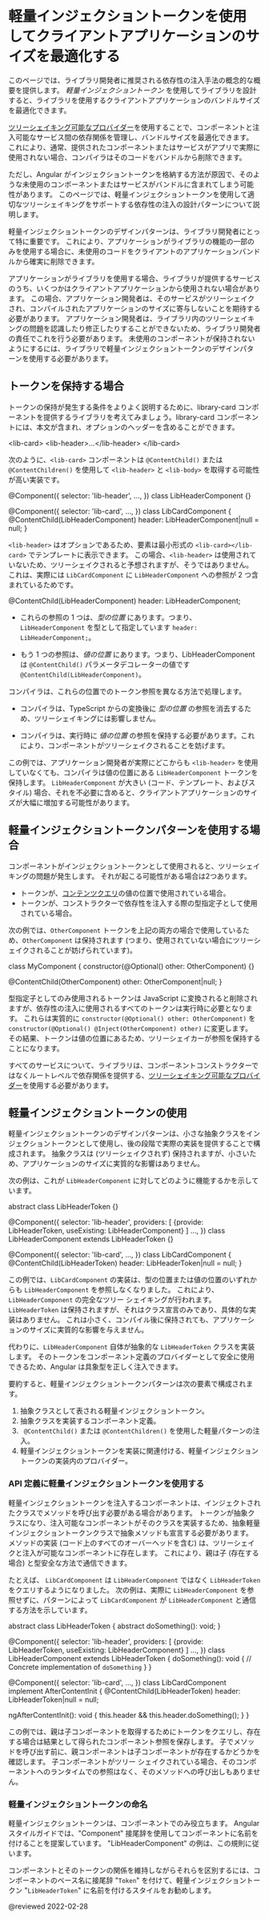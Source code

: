 # 軽量インジェクショントークンを使用してクライアントアプリケーションのサイズを最適化する

このページでは、ライブラリ開発者に推奨される依存性の注入手法の概念的な概要を提供します。
*軽量インジェクショントークン* を使用してライブラリを設計すると、ライブラリを使用するクライアントアプリケーションのバンドルサイズを最適化できます。

[ツリーシェイキング可能なプロバイダー](guide/architecture-services#introduction-to-services-and-dependency-injection)を使用することで、コンポーネントと注入可能なサービス間の依存関係を管理し、バンドルサイズを最適化できます。
これにより、通常、提供されたコンポーネントまたはサービスがアプリで実際に使用されない場合、コンパイラはそのコードをバンドルから削除できます。

ただし、Angular がインジェクショントークンを格納する方法が原因で、そのような未使用のコンポーネントまたはサービスがバンドルに含まれてしまう可能性があります。
このページでは、軽量インジェクショントークンを使用して適切なツリーシェイキングをサポートする依存性の注入の設計パターンについて説明します。

軽量インジェクショントークンのデザインパターンは、ライブラリ開発者にとって特に重要です。
これにより、アプリケーションがライブラリの機能の一部のみを使用する場合に、未使用のコードをクライアントのアプリケーションバンドルから確実に削除できます。

アプリケーションがライブラリを使用する場合、ライブラリが提供するサービスのうち、いくつかはクライアントアプリケーションから使用されない場合があります。
この場合、アプリケーション開発者は、そのサービスがツリーシェイクされ、コンパイルされたアプリケーションのサイズに寄与しないことを期待する必要があります。
アプリケーション開発者は、ライブラリ内のツリーシェイキングの問題を認識したり修正したりすることができないため、ライブラリ開発者の責任でこれを行う必要があります。
未使用のコンポーネントが保持されないようにするには、ライブラリで軽量インジェクショントークンのデザインパターンを使用する必要があります。

## トークンを保持する場合

トークンの保持が発生する条件をよりよく説明するために、library-card コンポーネントを提供するライブラリを考えてみましょう。library-card コンポーネントには、本文が含まれ、オプションのヘッダーを含めることができます。

<code-example format="html" language="html">

&lt;lib-card&gt;
  &lt;lib-header&gt;&hellip;&lt;/lib-header&gt;
&lt;/lib-card&gt;

</code-example>

次のように、`<lib-card>` コンポーネントは `@ContentChild()` または `@ContentChildren()` を使用して `<lib-header>` と `<lib-body>` を取得する可能性が高い実装です。

<code-example format="typescript" language="typescript">

&commat;Component({
  selector: 'lib-header',
  &hellip;,
})
class LibHeaderComponent {}

&commat;Component({
  selector: 'lib-card',
  &hellip;,
})
class LibCardComponent {
  &commat;ContentChild(LibHeaderComponent)
  header: LibHeaderComponent|null = null;
}

</code-example>

`<lib-header>` はオプションであるため、要素は最小形式の `<lib-card></lib-card>` でテンプレートに表示できます。
この場合、`<lib-header>` は使用されていないため、ツリーシェイクされると予想されますが、そうではありません。
これは、実際には `LibCardComponent` に `LibHeaderComponent` への参照が 2 つ含まれているためです。

<code-example format="typescript" language="typescript">

&commat;ContentChild(LibHeaderComponent) header: LibHeaderComponent;

</code-example>

*   これらの参照の 1 つは、*型の位置* にあります。つまり、`LibHeaderComponent` を型として指定しています `header: LibHeaderComponent;`。

*   もう 1 つの参照は、*値の位置* にあります。つまり、LibHeaderComponent は `@ContentChild()` パラメータデコレーターの値です `@ContentChild(LibHeaderComponent)`。

コンパイラは、これらの位置でのトークン参照を異なる方法で処理します。

*   コンパイラは、TypeScript からの変換後に *型の位置* の参照を消去するため、ツリーシェイキングには影響しません。

*   コンパイラは、実行時に *値の位置* の参照を保持する必要があります。これにより、コンポーネントがツリーシェイクされることを妨げます。

この例では、アプリケーション開発者が実際にどこからも `<lib-header>` を使用していなくても、コンパイラは値の位置にある `LibHeaderComponent` トークンを保持します。
`LibHeaderComponent` が大きい \(コード、テンプレート、およびスタイル\) 場合、それを不必要に含めると、クライアントアプリケーションのサイズが大幅に増加する可能性があります。

## 軽量インジェクショントークンパターンを使用する場合

コンポーネントがインジェクショントークンとして使用されると、ツリーシェイキングの問題が発生します。
それが起こる可能性がある場合は2つあります。

*   トークンが、[コンテンツクエリ](guide/lifecycle-hooks#using-aftercontent-hooks "See more about using content queries.")の値の位置で使用されている場合。
*   トークンが、コンストラクターで依存性を注入する際の型指定子として使用されている場合。

次の例では、`OtherComponent` トークンを上記の両方の場合で使用しているため、`OtherComponent` は保持されます \(つまり、使用されていない場合にツリーシェイクされることが妨げられています\)。

<code-example format="typescript" language="typescript">

class MyComponent {
  constructor(&commat;Optional() other: OtherComponent) {}

  &commat;ContentChild(OtherComponent)
  other: OtherComponent|null;
}

</code-example>

型指定子としてのみ使用されるトークンは JavaScript に変換されると削除されますが、依存性の注入に使用されるすべてのトークンは実行時に必要となります。
これらは実質的に `constructor(@Optional() other: OtherComponent)` を `constructor(@Optional() @Inject(OtherComponent) other)` に変更します。
その結果、トークンは値の位置にあるため、ツリーシェイカーが参照を保持することになります。

<div class="alert is helpful">

すべてのサービスについて、ライブラリは、コンポーネントコンストラクターではなくルートレベルで依存関係を提供する、[ツリーシェイキング可能なプロバイダー](guide/architecture-services#introduction-to-services-and-dependency-injection)を使用する必要があります。

</div>

## 軽量インジェクショントークンの使用

軽量インジェクショントークンのデザインパターンは、小さな抽象クラスをインジェクショントークンとして使用し、後の段階で実際の実装を提供することで構成されます。
抽象クラスは \(ツリーシェイクされず\) 保持されますが、小さいため、アプリケーションのサイズに実質的な影響はありません。

次の例は、これが `LibHeaderComponent` に対してどのように機能するかを示しています。

<code-example format="typescript" language="typescript">

abstract class LibHeaderToken {}

&commat;Component({
  selector: 'lib-header',
  providers: [
    {provide: LibHeaderToken, useExisting: LibHeaderComponent}
  ]
  &hellip;,
})
class LibHeaderComponent extends LibHeaderToken {}

&commat;Component({
  selector: 'lib-card',
  &hellip;,
})
class LibCardComponent {
  &commat;ContentChild(LibHeaderToken) header: LibHeaderToken|null = null;
}

</code-example>

この例では、`LibCardComponent` の実装は、型の位置または値の位置のいずれからも `LibHeaderComponent` を参照しなくなりました。
これにより、`LibHeaderComponent` の完全なツリー シェイキングが行われます。
`LibHeaderToken` は保持されますが、それはクラス宣言のみであり、具体的な実装はありません。
これは小さく、コンパイル後に保持されても、アプリケーションのサイズに実質的な影響を与えません。

代わりに、`LibHeaderComponent` 自体が抽象的な `LibHeaderToken` クラスを実装します。
そのトークンをコンポーネント定義のプロバイダーとして安全に使用できるため、Angular は具象型を正しく注入できます。

要約すると、軽量インジェクショントークンパターンは次の要素で構成されます。

1.  抽象クラスとして表される軽量インジェクショントークン。
1.  抽象クラスを実装するコンポーネント定義。
1.  ` @ContentChild()` または `@ContentChildren()` を使用した軽量パターンの注入。
1.  軽量インジェクショントークンを実装に関連付ける、軽量インジェクショントークンの実装内のプロバイダー。

### API 定義に軽量インジェクショントークンを使用する

軽量インジェクショントークンを注入するコンポーネントは、インジェクトされたクラスでメソッドを呼び出す必要がある場合があります。
トークンが抽象クラスになり、注入可能なコンポーネントがそのクラスを実装するため、抽象軽量インジェクショントークンクラスで抽象メソッドも宣言する必要があります。
メソッドの実装 (コード上のすべてのオーバーヘッドを含む) は、ツリーシェイクと注入が可能なコンポーネントに存在します。
これにより、親は子 (存在する場合) と型安全な方法で通信できます。

たとえば、 `LibCardComponent` は `LibHeaderComponent` ではなく `LibHeaderToken` をクエリするようになりました。
次の例は、実際に `LibHeaderComponent` を参照せずに、パターンによって `LibCardComponent` が `LibHeaderComponent` と通信する方法を示しています。

<code-example format="typescript" language="typescript">

abstract class LibHeaderToken {
  abstract doSomething(): void;
}

&commat;Component({
  selector: 'lib-header',
  providers: [
    {provide: LibHeaderToken, useExisting: LibHeaderComponent}
  ]
  &hellip;,
})
class LibHeaderComponent extends LibHeaderToken {
  doSomething(): void {
    // Concrete implementation of `doSomething`
  }
}

&commat;Component({
  selector: 'lib-card',
  &hellip;,
})
class LibCardComponent implement AfterContentInit {
  &commat;ContentChild(LibHeaderToken)
  header: LibHeaderToken|null = null;

  ngAfterContentInit(): void {
    this.header &amp;&amp; this.header.doSomething();
  }
}

</code-example>

この例では、親は子コンポーネントを取得するためにトークンをクエリし、存在する場合は結果として得られたコンポーネント参照を保存します。
子でメソッドを呼び出す前に、親コンポーネントは子コンポーネントが存在するかどうかを確認します。
子コンポーネントがツリー シェイクされている場合、そのコンポーネントへのランタイムでの参照はなく、そのメソッドへの呼び出しもありません。

### 軽量インジェクショントークンの命名

軽量インジェクショントークンは、コンポーネントでのみ役立ちます。
Angular スタイルガイドでは、"Component" 接尾辞を使用してコンポーネントに名前を付けることを提案しています。
"LibHeaderComponent" の例は、この規則に従います。

コンポーネントとそのトークンの関係を維持しながらそれらを区別するには、コンポーネントのベース名に接尾辞 "`Token`" を付けて、軽量インジェクショントークン "`LibHeaderToken`" に名前を付けるスタイルをお勧めします。

<!-- links -->

<!-- external links -->

<!-- end links -->

@reviewed 2022-02-28
